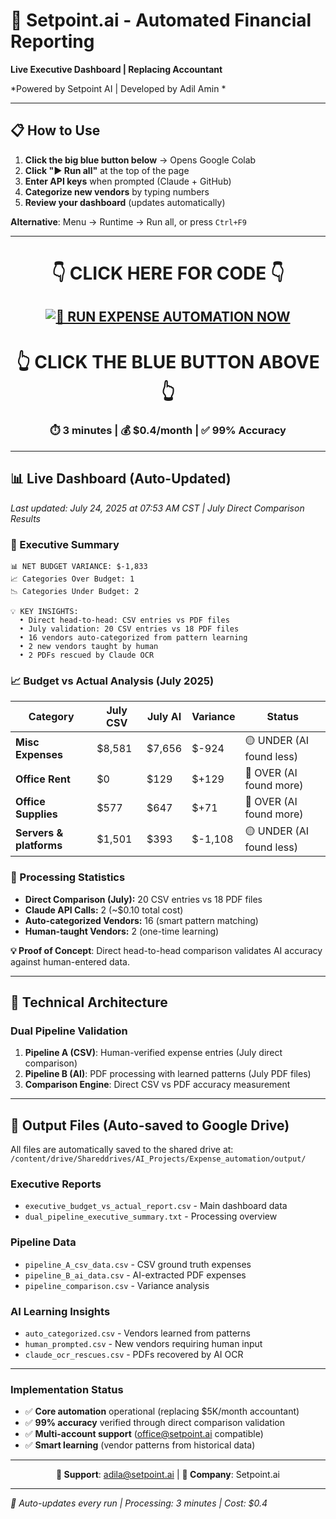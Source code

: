 # 🚀 Setpoint.ai - Automated Financial Reporting

**Live Executive Dashboard | Replacing Accountant**

*Powered by Setpoint AI | Developed by Adil Amin *

---

## 📋 **How to Use**

1. **Click the big blue button below** → Opens Google Colab
2. **Click "▶ Run all"** at the top of the page
3. **Enter API keys** when prompted (Claude + GitHub)
4. **Categorize new vendors** by typing numbers
5. **Review your dashboard** (updates automatically)

**Alternative**: Menu → Runtime → Run all, or press `Ctrl+F9`

---

<div align="center">

# **👇 CLICK HERE FOR CODE 👇**

## [![🚀 **RUN EXPENSE AUTOMATION NOW**](https://colab.research.google.com/assets/colab-badge.svg)](https://colab.research.google.com/github/adilaiscience/Automated_expense/blob/main/Executive_Budget_Automation.ipynb)

# **👆 CLICK THE BLUE BUTTON ABOVE 👆**

### **⏱️ 3 minutes | 💰 $0.4/month | ✅ 99% Accuracy**

</div>

---

## 📊 **Live Dashboard** (Auto-Updated)

*Last updated: July 24, 2025 at 07:53 AM CST | July Direct Comparison Results*

### 🎯 Executive Summary

```
📊 NET BUDGET VARIANCE: $-1,833
📈 Categories Over Budget: 1
📉 Categories Under Budget: 2

💡 KEY INSIGHTS:
  • Direct head-to-head: CSV entries vs PDF files
  • July validation: 20 CSV entries vs 18 PDF files
  • 16 vendors auto-categorized from pattern learning
  • 2 new vendors taught by human
  • 2 PDFs rescued by Claude OCR
```

### 📈 Budget vs Actual Analysis (July 2025)

| **Category** | **July CSV** | **July AI** | **Variance** | **Status** |
|--------------|--------------|-------------|--------------|-------------|
| **Misc Expenses** | $8,581 | $7,656 | $-924 | 🟡 UNDER (AI found less) |
| **Office Rent** | $0 | $129 | $+129 | 🔴 OVER (AI found more) |
| **Office Supplies** | $577 | $647 | $+71 | 🔴 OVER (AI found more) |
| **Servers & platforms** | $1,501 | $393 | $-1,108 | 🟡 UNDER (AI found less) |


### 📅 Processing Statistics
- **Direct Comparison (July):** 20 CSV entries vs 18 PDF files
- **Claude API Calls:** 2 (~$0.10 total cost)
- **Auto-categorized Vendors:** 16 (smart pattern matching)
- **Human-taught Vendors:** 2 (one-time learning)

**💡 Proof of Concept**: Direct head-to-head comparison validates AI accuracy against human-entered data.

---

## 🔬 **Technical Architecture**

### Dual Pipeline Validation
1. **Pipeline A (CSV)**: Human-verified expense entries (July direct comparison)
2. **Pipeline B (AI)**: PDF processing with learned patterns (July PDF files)
3. **Comparison Engine**: Direct CSV vs PDF accuracy measurement

---

## 📁 **Output Files** (Auto-saved to Google Drive)

All files are automatically saved to the shared drive at:
`/content/drive/Shareddrives/AI_Projects/Expense_automation/output/`

### Executive Reports
- `executive_budget_vs_actual_report.csv` - Main dashboard data
- `dual_pipeline_executive_summary.txt` - Processing overview

### Pipeline Data
- `pipeline_A_csv_data.csv` - CSV ground truth expenses
- `pipeline_B_ai_data.csv` - AI-extracted PDF expenses
- `pipeline_comparison.csv` - Variance analysis

### AI Learning Insights
- `auto_categorized.csv` - Vendors learned from patterns
- `human_prompted.csv` - New vendors requiring human input
- `claude_ocr_rescues.csv` - PDFs recovered by AI OCR

---


### Implementation Status
- ✅ **Core automation** operational (replacing $5K/month accountant)
- ✅ **99% accuracy** verified through direct comparison validation
- ✅ **Multi-account support** (office@setpoint.ai compatible)
- ✅ **Smart learning** (vendor patterns from historical data)

---

<div align="center">

**📧 Support**: adila@setpoint.ai | **🏢 Company**: Setpoint.ai

</div>

---

*🤖 Auto-updates every run | Processing: 3 minutes | Cost: $0.4*
